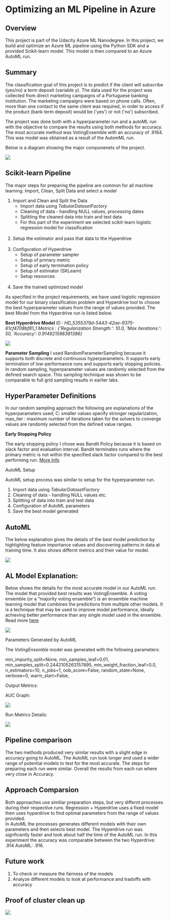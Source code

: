 # Optimizing an ML Pipeline in Azure

## Overview
This project is part of the Udacity Azure ML Nanodegree.
In this project, we build and optimize an Azure ML pipeline using the Python SDK and a provided Scikit-learn model.
This model is then compared to an Azure AutoML run.

## Summary
The classification goal of this project is to predict if the client will subscribe (yes/no) a term deposit (variable y).  The data used for the project was collected from 
direct marketing campaigns of a Portuguese banking institution. The marketing campaigns were based on phone calls. Often, more than one contact to the same client was required, in order to access if the product (bank term deposit) would be ('yes') or not ('no') subscribed. 


The project was done both with a hyperparameter run and a autoML run with the objective to compare the results using both methods for accuracy.  The most accurate method was VotingEnsemble with an accuracy of .9164.  This was model was obtained as a result of the AutomML run. 

Below is a diagram showing the major componenets of the project. 

<img src ="https://github.com/slcdlvpr/PipelineSetup/blob/main/Images/Summary.JPG"/>


## Scikit-learn Pipeline
The major steps for preparing the pipeline are common for all machine learning.  Import, Clean, Split Data and select a model 
<ol>
  <li>Import and Clean and Split the Data
    <ul>
      <li> Import data using <i>TabularDatasetFactory</i> </li>
      <li> Cleaning of data -  handling NULL values, processing dates </li>
      <li> Splitting the cleaned data into train and test data </li>
      <li> For this part of the experiment we selected scikit-learn logistic regression model for classification </li> 
    </ul>
  </li><br>
  <li>Setup the estimator and pass that data to the Hyperdrive</li><br>
  <li> Configuration of Hyperdrive 
    <ul>
      <li> Setup of parameter sampler </li>
      <li> Setup of primary metric </li>
      <li> Setup of early termination policy </li>
      <li> Setup of estimator (SKLearn) </li>
      <li> Setup resources </li>
   </ul>
  </li><br>  
  <li>Save the trained optimized model</li>
</ol>

<p>As specified in the project requirements, we have used logistic regression model for our binary classification problem and Hyperdrive tool to choose the best hyperparameter values from the range of values provided. 
The best Model from the Hyperdrive run is listed below. </p> 

<strong>Best Hyperdrive Model</strong>
<i>ID :  HD_5355379d-5443-42ae-9375-61cf4708bf81_1
Metrics :  {'Regularization Strength:': 10.0, 'Max iterations:': 50, 'Accuracy': 0.914921598381386} </i>

<img src = "https://github.com/slcdlvpr/PipelineSetup/blob/main/Images/hyperparameter.JPG" />



<strong>Parameter Sampling</strong>
I used RandomParameterSampling because it supports both discrete and continuous hyperparameters. It supports early termination of low-performance runs and supports early stopping policies.  In random sampling, hyperparameter values are randomly selected from the defined search space. This sampling technique was shown to be comparable to full grid sampling results in earlier labs. 

## HyperParameter Definitions
In our random sampling approach the following are explanations of the hyperparameters used;  C: smaller values specify stronger regularization, 
max_iter : maximum number of iterations taken for the solvers to converge values are randomly selected from the defined value ranges. 


<strong>Early Stopping Policy</strong>
<p> The early stopping policy I chose was Bandit Policy because it is based on slack factor and evaluation interval. Bandit terminates runs where the primary metric is not within the specified slack factor compared to the best performing run. <a href = 'https://docs.microsoft.com/en-us/python/api/azureml-train-core/azureml.train.hyperdrive.banditpolicy?view=azure-ml-py&preserve-view=true#&preserve-view=truedefinition'> More Info</a></p



## AutoML Setup
AutoML setup process was similar to setup for the hyperparameter run. 
<ol>
  <li> Import data using <i>TabularDatasetFactory</i></li>
  <li> Cleaning of data -  handling NULL values etc. </li>
  <li> Splitting of data into train and test data </li>
  <li> Configuration of AutoML parameters </li>
  <li> Save the best model generated </li>
</ol>

## AutoML 

The below explanation gives the details of the best model prediction by highlighting feature importance values and discovering patterns in data at training time. It also shows differnt metrics and their value for model.

<img src = "https://github.com/slcdlvpr/PipelineSetup/blob/main/Images/AutoML.JPG" />

## AL Model Explanation:
Below shows the details for the most accurate model in our AutoML run. The model that provided best results was VotingEnsemble.  A voting ensemble (or a “majority voting ensemble“) is an ensemble machine learning model that combines the predictions from multiple other models. It is a technique that may be used to improve model performance, ideally achieving better performance than any single model used in the ensemble. Read more <a href="https://machinelearningmastery.com/voting-ensembles-with-python/#:~:text=A%20voting%20ensemble%20(or%20a,model%20used%20in%20the%20ensemble.">here</a>

<img src = "https://github.com/slcdlvpr/PipelineSetup/blob/main/Images/ModelExplanationAML.JPG" />


Parameters Generated by AutoML

The <i> VotingEnsemble </i> model was generated with the following parameters:

min_impurity_split=None,
min_samples_leaf=0.01,
min_samples_split=0.2442105263157895,
min_weight_fraction_leaf=0.0,
n_estimators=10,
n_jobs=1,
oob_score=False,
random_state=None,
verbose=0,
warm_start=False,


Output Metrics:

<p>AUC Graph: </p>
<img src = "https://github.com/slcdlvpr/PipelineSetup/blob/main/Images/AUC%20ML.JPG" />

<p> Run Metrics Details:</p>
<img src = "https://github.com/slcdlvpr/PipelineSetup/blob/main/Images/ParametersAL.JPG" />



## Pipeline comparison
The two methods produced very similar results with a slight edge in accuracy going to AutoML.  The AutoML run took longer and used a wider range of potential models to test for the most accurate.  The steps for preparing each run were similar.  Overall the results from each run where very close in Accuracy.  


## Approach Comparsion
Both approaches use similiar preparation steps, but very differnt processes during their respective runs. Regression + Hyperdrive uses a fixed model then uses hyperdrive to find optimal parameters from the range of values provided.  
In AutoML the processes generates different models with their own parameters and then selects best model. The Hyperdrive run was signficantly faster and took about half the time of the AutoML run.  In this experiment the accuracy was comparable between the two Hyperdrive: .914  AutoML: .916.  


## Future work
<ol>
  <li>To check or measure the fairness of the models</li>
  <li>Analyze different models to look at performance and tradoffs with accuracy</li>
</ol>

## Proof of cluster clean up
<img src = "https://github.com/slcdlvpr/PipelineSetup/blob/main/Images/Cleanup.JPG"/>
